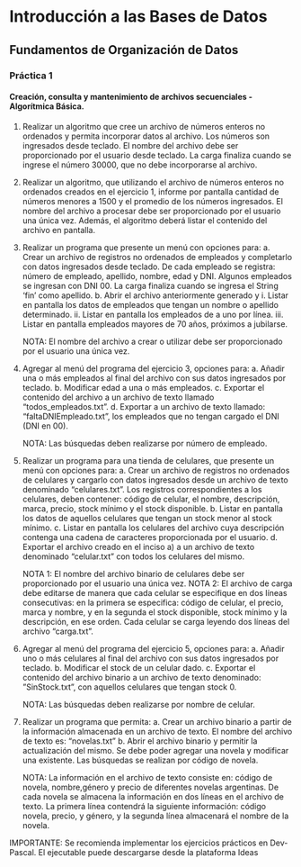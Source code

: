 # Introducción a las Bases de Datos

## Fundamentos de Organización de Datos

### Práctica 1

#### Creación, consulta y mantenimiento de archivos secuenciales - Algorítmica Básica.

1. Realizar un algoritmo que cree un archivo de números enteros no ordenados y permita incorporar datos al archivo. Los números son ingresados desde teclado. El nombre del archivo debe ser proporcionado por el usuario desde teclado. La carga finaliza cuando se ingrese el número 30000, que no debe incorporarse al archivo.

2. Realizar un algoritmo, que utilizando el archivo de números enteros no ordenados creados en el ejercicio 1, informe por pantalla cantidad de números menores a 1500 y el promedio de los números ingresados. El nombre del archivo a procesar debe ser proporcionado por el usuario una única vez. Además, el algoritmo deberá listar el contenido del archivo en pantalla.

3. Realizar un programa que presente un menú con opciones para:
   a. Crear un archivo de registros no ordenados de empleados y completarlo con datos ingresados desde teclado. De cada empleado se registra: número de empleado, apellido, nombre, edad y DNI. Algunos empleados se ingresan con DNI 00. La carga finaliza cuando se ingresa el String ‘fin’ como apellido.
   b. Abrir el archivo anteriormente generado y
      i. Listar en pantalla los datos de empleados que tengan un nombre o apellido determinado.
      ii. Listar en pantalla los empleados de a uno por línea.
      iii. Listar en pantalla empleados mayores de 70 años, próximos a jubilarse.
      
   NOTA: El nombre del archivo a crear o utilizar debe ser proporcionado por el usuario una única vez.

4. Agregar al menú del programa del ejercicio 3, opciones para:
   a. Añadir una o más empleados al final del archivo con sus datos ingresados por teclado.
   b. Modificar edad a una o más empleados.
   c. Exportar el contenido del archivo a un archivo de texto llamado “todos_empleados.txt”.
   d. Exportar a un archivo de texto llamado: “faltaDNIEmpleado.txt”, los empleados que no tengan cargado el DNI (DNI en 00).
   
   NOTA: Las búsquedas deben realizarse por número de empleado.

5. Realizar un programa para una tienda de celulares, que presente un menú con opciones para:
   a. Crear un archivo de registros no ordenados de celulares y cargarlo con datos ingresados desde un archivo de texto denominado “celulares.txt”. Los registros correspondientes a los celulares, deben contener: código de celular, el nombre, descripción, marca, precio, stock mínimo y el stock disponible.
   b. Listar en pantalla los datos de aquellos celulares que tengan un stock menor al stock mínimo.
   c. Listar en pantalla los celulares del archivo cuya descripción contenga una cadena de caracteres proporcionada por el usuario.
   d. Exportar el archivo creado en el inciso a) a un archivo de texto denominado “celular.txt” con todos los celulares del mismo.
   
   NOTA 1: El nombre del archivo binario de celulares debe ser proporcionado por el usuario una única vez.
   NOTA 2: El archivo de carga debe editarse de manera que cada celular se especifique en dos líneas consecutivas: en la primera se especifica: código de celular, el precio, marca y nombre, y en la segunda el stock disponible, stock mínimo y la descripción, en ese orden. Cada celular se carga leyendo dos líneas del archivo “carga.txt”.

6. Agregar al menú del programa del ejercicio 5, opciones para:
   a. Añadir uno o más celulares al final del archivo con sus datos ingresados por teclado.
   b. Modificar el stock de un celular dado.
   c. Exportar el contenido del archivo binario a un archivo de texto denominado: ”SinStock.txt”, con aquellos celulares que tengan stock 0.
   
   NOTA: Las búsquedas deben realizarse por nombre de celular.

7. Realizar un programa que permita:
   a. Crear un archivo binario a partir de la información almacenada en un archivo de texto. El nombre del archivo de texto es: “novelas.txt”
   b. Abrir el archivo binario y permitir la actualización del mismo. Se debe poder agregar una novela y modificar una existente. Las búsquedas se realizan por código de novela.
   
   NOTA: La información en el archivo de texto consiste en: código de novela, nombre,género y precio de diferentes novelas argentinas. De cada novela se almacena la información en dos líneas en el archivo de texto. La primera línea contendrá la siguiente información: código novela, precio, y género, y la segunda línea almacenará el nombre de la novela.

IMPORTANTE: Se recomienda implementar los ejercicios prácticos en Dev-Pascal. El ejecutable puede descargarse desde la plataforma Ideas

